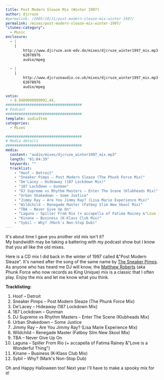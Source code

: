 ```yaml
---
title: Post Modern Sleaze Mix (Winter 1997)
author: djcruze
#permalink: /2005/10/31/post-modern-sleaze-mix-winter-1997/
permalink: /mixes/post-modern-sleaze-mix-winter-1997/
"itunes:category":
  - Music
enclosure:
  - |
    |
        http://www.djcruze.acm-edv.de/mixes/djcruze_winter1997_mix.mp3
        62078976
        audio/mpeg
        
  - |
    |
        http://www.djcruzeaudio.co.uk/mixes/djcruze_winter1997_mix.mp3
        62078976
        audio/mpeg
        
votio:
  - 8.8409090909092,44,
###################################
# Podcast
###################################
template: audioItem
categories:
  - Mixes

###################################
# Media details
###################################
media:
  content: "audio/mixes/djcruze_winter1997_mix.mp3"
  length: "01:04:39"
  keywords: ""
  tracklist:
    - "Hoof – Detroit"
    - "Sneaker Pimps – Post Modern Sleaze (The Phunk Force Mix)"
    - "De'Lacey – Hideaway (187 Lockdown Mix)"
    - "187 Lockdown – Gunman"
    - "DJ Supreme vs Rhythm Masters – Enter The Scene (Klubheads Mix)"
    - "Urban Shakedown – Some Justice"
    - "Jimmy Ray – Are You Jimmy Ray? (Lisa Marie Experience Mix)"
    - "Wildchild – Renegade Master (Fatboy Slim New Skool Mix)"
    - "TBA – Never Give Up On"
    - "Laguna – Spiller From Rio (+ accapella of Fatima Rainey &"Love is a Wonderful Thing")"
    - "Kinane – Business (K-Klass Club Mix)"
    - "Sybil – Why? (Mark's Non-Stop Dub)"
---
```


It's about time I gave you another old mix isn't it?  
My bandwidth may be taking a battering with my podcast show but I know that you all like the old mixes.

Here is a CD mix I did back in the winter of 1997 called &"Post Modern Sleaze". It's named after the song of the same name by [The Sneaker Pimps][1]. As anyone who has heard me DJ will know, the [Matthew Roberts][2] (aka Phunk Force who now records as King Unique) mix is a classic that I often play. Enjoy the mix and let me know what you think.

**Tracklisting:**

  1. Hoof – Detroit
  2. Sneaker Pimps – Post Modern Sleaze (The Phunk Force Mix)
  3. De'Lacey – Hideaway (187 Lockdown Mix)
  4. 187 Lockdown – Gunman
  5. DJ Supreme vs Rhythm Masters – Enter The Scene (Klubheads Mix)
  6. Urban Shakedown – Some Justice
  7. Jimmy Ray – Are You Jimmy Ray? (Lisa Marie Experience Mix)
  8. Wildchild – Renegade Master (Fatboy Slim New Skool Mix)
  9. TBA – Never Give Up On
 10. Laguna – Spiller From Rio (+ accapella of Fatima Rainey &"Love is a Wonderful Thing")
 11. Kinane – Business (K-Klass Club Mix)
 12. Sybil – Why? (Mark's Non-Stop Dub)

Oh and Happy Halloween too! Next year I'll have to make a spooky mix for it!

 [1]: http://www.sneakerpimps.com/
 [2]: http://www.kingunique.com